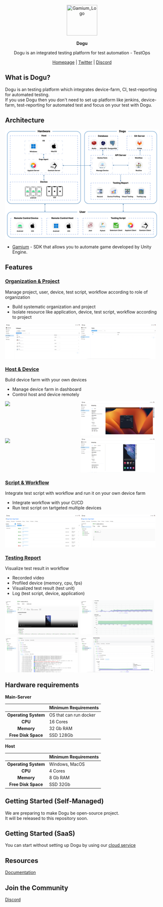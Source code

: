 <p align="center">
<img src=".github/resources/logo.png" width="100px" height="100px" title="Gamium_Logo"/>
</p>
<p align="center">
  <b>Dogu</b>
</p>
<p align="center">
Dogu is an integrated testing platform for test automation - TestOps
</p>
<p align="center">
<a href="https://dogutech.io" target="_blank" rel="noopener noreferrer">Homepage</a> | 
<a href="https://twitter.com/dogutechio" target="_blank" rel="noopener noreferrer">Twitter</a> |
<a href="https://discord.gg/bVycd6Tu9g" target="_blank" rel="noopener noreferrer">Discord</a>
</p>

## What is Dogu?

Dogu is an testing platform which integrates device-farm, CI, test-reporting for automated testing.  
If you use Dogu then you don't need to set up platform like jenkins, device-farm, test-reporting for automated test and focus on your test with Dogu.

## Architecture

<img src=".github/resources/architecture.png"/>

- [Gamium](https://github.com/dogu-team/gamium) - SDK that allows you to automate game developed by Unity Engine.

## Features

### [Organization & Project](https://docs.dogutech.io/organization-and-project/introduction)

Manage project, user, device, test script, workflow according to role of organization

- Build systematic organization and project
- Isolate resource like application, device, test script, workflow according to project

<div style="display: flex; flex-direction: row; margin-bottom: 8px">
  <img src=".github/resources/organization-member.png" width="49%"/>
  <img src=".github/resources/organization-team.png" width="49%"/>
</div>

### [Host & Device](https://docs.dogutech.io/host-and-device/introduction)

Build device farm with your own devices

- Manage device farm in dashboard
- Control host and device remotely

<div style="display: flex; flex-direction: row; margin-bottom: 8px">
  <img src=".github/resources/host.png" width="49%"/>
  <img src=".github/resources/host-streaming.png" width="49%"/>
</div>
<div style="display: flex; flex-direction: row;">
  <img src=".github/resources/device.png" width="49%"/>
<img src=".github/resources/device-streaming.png" width="49%"/>
</div>

### [Script & Workflow](https://docs.dogutech.io/script-and-routine/introduction)

Integrate test script with workflow and run it on your own device farm

- Integrate workflow with your CI/CD
- Run test script on tartgeted multiple devices

<div style="display: flex; flex-direction: row;">
  <img src=".github/resources/workflow-outside.png" width="49%"/>
  <img src=".github/resources/workflow-inside.png" width="49%"/>
</div>

### [Testing Report](https://docs.dogutech.io/script-and-routine/report)

Visualize test result in workflow

- Recorded video
- Profiled device (memory, cpu, fps)
- Visualized test result (test unit)
- Log (test script, device, application)

<div style="display: flex; flex-direction: row; margin-bottom: 8px">
  <img src=".github/resources/reporting-video.png" width="49%"/>
  <img src=".github/resources/reporting-profiling.png" width="49%"/>
</div>
<div style="display: flex; flex-direction: row;">
  
  <img src=".github/resources/reporting-visualization.png" width="49%"/>
  <img src=".github/resources/reporting-testing-profiling.png" width="49%"/>
</div>

## Hardware requirements

**Main-Server**

|                          | Minimum Requirements   |
| :----------------------: | ---------------------- |
| <b>Operating System</b>  | OS that can run docker |
|       <b> CPU </b>       | 16 Cores               |
|     <b> Memory </b>      | 32 Gb RAM              |
| <b> Free Disk Space </b> | SSD 128Gb              |

**Host**

|                          | Minimum Requirements |
| :----------------------: | -------------------- |
| <b>Operating System</b>  | Windows, MacOS       |
|       <b> CPU </b>       | 4 Cores              |
|     <b> Memory </b>      | 8 Gb RAM             |
| <b> Free Disk Space </b> | SSD 32Gb             |

## Getting Started (Self-Managed)

We are preparing to make Dogu be open-source project.  
It will be released to this repository soon.

## Getting Started (SaaS)

You can start without setting up Dogu by using our [cloud service](https://dogutech.io)

## Resources

[Documentation](https://docs.dogutech.io)

## Join the Community
[Discord](https://discord.gg/bVycd6Tu9g)
